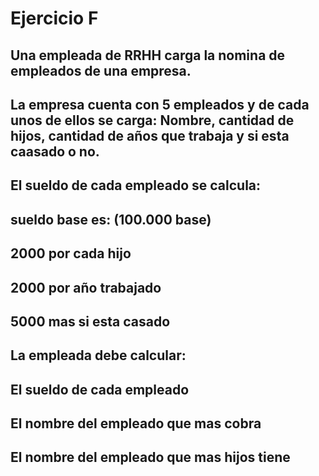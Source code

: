 # Ejercicio F

## Una empleada de RRHH carga la nomina de empleados de una empresa.
## La empresa cuenta con 5 empleados y de cada unos de ellos se carga: Nombre, cantidad de hijos, cantidad de años que trabaja y si esta caasado o no.

## El sueldo de cada empleado se calcula:
## sueldo base es: (100.000 base) 
## 2000 por cada hijo
## 2000 por año trabajado
## 5000 mas si esta casado

## La empleada debe calcular:
## El sueldo de cada empleado
## El nombre del empleado que mas cobra
## El nombre del empleado que mas hijos tiene
